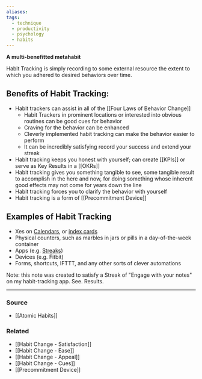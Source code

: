 ```yaml
---
aliases: 
tags:
  - technique
  - productivity
  - psychology
  - habits
---
```

**A multi-benefitted metahabit**

Habit Tracking is simply recording to some external resource the extent to which you adhered to desired behaviors over time.

## Benefits of Habit Tracking:

- Habit trackers can assist in all of the [[Four Laws of Behavior Change]]
    - Habit Trackers in prominent locations or interested into obvious routines can be good cues for behavior
    - Craving for the behavior can be enhanced
    - Cleverly implemented habit tracking can make the behavior easier to perform
    - It can be incredibly satisfying record your success and extend your streak
- Habit tracking keeps you honest with yourself; can create [[KPIs]] or serve as Key Results in a [[OKRs]]
- Habit tracking gives you something tangible to see, some tangible result to accomplish in the here and now, for doing something whose inherent good effects may not come for years down the line
- Habit tracking forces you to clarify the behavior with yourself
- Habit tracking is a form of [[Precommitment Device]]

## Examples of Habit Tracking

- Xes on [Calendars](https://jamesclear.com/stop-procrastinating-seinfeld-strategy), or [index cards](https://www.reddit.com/r/theXeffect)
- Physical counters, such as marbles in jars or pills in a day-of-the-week container
- Apps (e.g. [Streaks](https://apps.apple.com/us/app/streaks/id963034692))
- Devices (e.g. Fitbit)
- Forms, shortcuts, IFTTT, and any other sorts of clever automations

Note: this note was created to satisfy a Streak of "Engage with your notes" on my habit-tracking app. See. Results.

---

### Source
- [[Atomic Habits]]

### Related
- [[Habit Change - Satisfaction]] 
- [[Habit Change - Ease]] 
- [[Habit Change - Appeal]] 
- [[Habit Change - Cues]] 
- [[Precommitment Device]]
